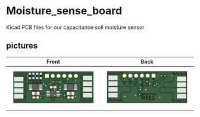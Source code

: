 # Moisture_sense_board
Kicad PCB files for our capacitance soil moisture sensor

## pictures
| Front | Back |
|---|---|
|![top](./img/front.png) | ![top](./img/back.png) |
